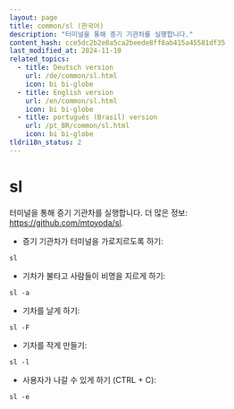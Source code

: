 ```yaml
---
layout: page
title: common/sl (한국어)
description: "터미널을 통해 증기 기관차를 실행합니다."
content_hash: cce5dc2b2e8a5ca2beede8ff8ab415a45581df35
last_modified_at: 2024-11-10
related_topics:
  - title: Deutsch version
    url: /de/common/sl.html
    icon: bi bi-globe
  - title: English version
    url: /en/common/sl.html
    icon: bi bi-globe
  - title: português (Brasil) version
    url: /pt_BR/common/sl.html
    icon: bi bi-globe
tldri18n_status: 2
---
```

# sl

터미널을 통해 증기 기관차를 실행합니다.
더 많은 정보: <https://github.com/mtoyoda/sl>.

- 증기 기관차가 터미널을 가로지르도록 하기:

`sl`

- 기차가 불타고 사람들이 비명을 지르게 하기:

`sl -a`

- 기차를 날게 하기:

`sl -F`

- 기차를 작게 만들기:

`sl -l`

- 사용자가 나갈 수 있게 하기 (CTRL + C):

`sl -e`
